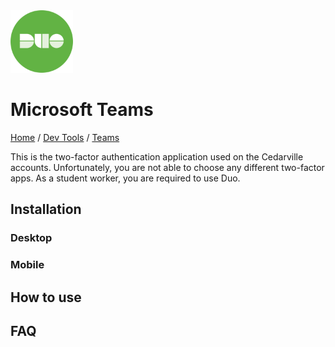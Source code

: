 <img src="./images/logo.webp" width=100px alt="Microsoft Teams Logo"/>

# Microsoft Teams

[Home](../../Readme.md) / [Dev Tools](../dev-tools.md) / [Teams](teams.md)

This is the two-factor authentication application used on the Cedarville accounts. Unfortunately, you are not able to choose any different two-factor apps. As a student worker, you are required to use Duo.

## Installation

### Desktop

### Mobile

## How to use

## FAQ

